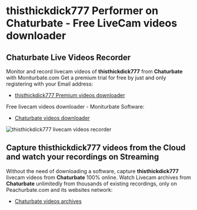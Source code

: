 # thisthickdick777 Performer on Chaturbate - Free LiveCam videos downloader

## Chaturbate Live Videos Recorder

Monitor and record livecam videos of **thisthickdick777** from **Chaturbate** with Moniturbate.com
Get a premium trial for free by just and only registering with your Email address:
* [thisthickdick777 Premium videos downloader](https://moniturbate.com/request-demo-licence-key.html)

Free livecam videos downloader - Moniturbate Software:
* [Chaturbate videos downloader](https://moniturbate.com/moniturbate-download-software.html)

![thisthickdick777 livecam videos recorder](https://peachurnet.com/templates/moniturbate-software.png)


## Capture thisthickdick777 videos from the Cloud and watch your recordings on Streaming

Without the need of downloading a software, capture **thisthickdick777** livecam videos from **Chaturbate** 100% online.
Watch Livecam archives from **Chaturbate** unlimitedly from thousands of existing recordings, only on Peachurbate.com and its websites network:
* [Chaturbate videos archives](https://peachurnet.com/)